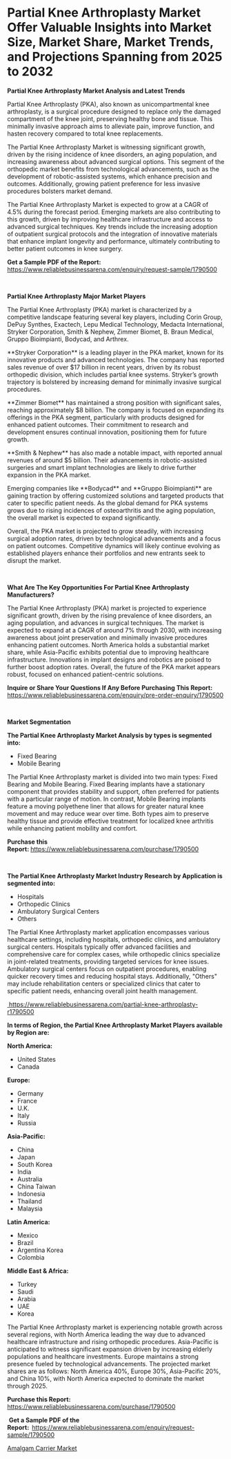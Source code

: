 <p><h1>Partial Knee Arthroplasty Market Offer Valuable Insights into Market Size, Market Share, Market Trends, and Projections Spanning from 2025 to 2032</h1></p><p><strong>Partial Knee Arthroplasty Market Analysis and Latest Trends</strong></p>
<p><p>Partial Knee Arthroplasty (PKA), also known as unicompartmental knee arthroplasty, is a surgical procedure designed to replace only the damaged compartment of the knee joint, preserving healthy bone and tissue. This minimally invasive approach aims to alleviate pain, improve function, and hasten recovery compared to total knee replacements.</p><p>The Partial Knee Arthroplasty Market is witnessing significant growth, driven by the rising incidence of knee disorders, an aging population, and increasing awareness about advanced surgical options. This segment of the orthopedic market benefits from technological advancements, such as the development of robotic-assisted systems, which enhance precision and outcomes. Additionally, growing patient preference for less invasive procedures bolsters market demand.</p><p>The Partial Knee Arthroplasty Market is expected to grow at a CAGR of 4.5% during the forecast period. Emerging markets are also contributing to this growth, driven by improving healthcare infrastructure and access to advanced surgical techniques. Key trends include the increasing adoption of outpatient surgical protocols and the integration of innovative materials that enhance implant longevity and performance, ultimately contributing to better patient outcomes in knee surgery.</p></p>
<p><strong>Get a Sample PDF of the Report:&nbsp;</strong> <a href="https://www.reliablebusinessarena.com/enquiry/request-sample/1790500?utm_campaign=2805&utm_medium=2&utm_source=Github&utm_content=ia&utm_term=03032025&utm_id=partial-knee-arthroplasty">https://www.reliablebusinessarena.com/enquiry/request-sample/1790500</a></p>
<p>&nbsp;</p>
<p><strong>Partial Knee Arthroplasty Major Market Players</strong></p>
<p><p>The Partial Knee Arthroplasty (PKA) market is characterized by a competitive landscape featuring several key players, including Corin Group, DePuy Synthes, Exactech, Lepu Medical Technology, Medacta International, Stryker Corporation, Smith & Nephew, Zimmer Biomet, B. Braun Medical, Gruppo Bioimpianti, Bodycad, and Arthrex. </p><p>**Stryker Corporation** is a leading player in the PKA market, known for its innovative products and advanced technologies. The company has reported sales revenue of over $17 billion in recent years, driven by its robust orthopedic division, which includes partial knee systems. Stryker’s growth trajectory is bolstered by increasing demand for minimally invasive surgical procedures.</p><p>**Zimmer Biomet** has maintained a strong position with significant sales, reaching approximately $8 billion. The company is focused on expanding its offerings in the PKA segment, particularly with products designed for enhanced patient outcomes. Their commitment to research and development ensures continual innovation, positioning them for future growth.</p><p>**Smith & Nephew** has also made a notable impact, with reported annual revenues of around $5 billion. Their advancements in robotic-assisted surgeries and smart implant technologies are likely to drive further expansion in the PKA market.</p><p>Emerging companies like **Bodycad** and **Gruppo Bioimpianti** are gaining traction by offering customized solutions and targeted products that cater to specific patient needs. As the global demand for PKA systems grows due to rising incidences of osteoarthritis and the aging population, the overall market is expected to expand significantly.</p><p>Overall, the PKA market is projected to grow steadily, with increasing surgical adoption rates, driven by technological advancements and a focus on patient outcomes. Competitive dynamics will likely continue evolving as established players enhance their portfolios and new entrants seek to disrupt the market.</p></p>
<p>&nbsp;</p>
<p><strong>What Are The Key Opportunities For Partial Knee Arthroplasty Manufacturers?</strong></p>
<p><p>The Partial Knee Arthroplasty (PKA) market is projected to experience significant growth, driven by the rising prevalence of knee disorders, an aging population, and advances in surgical techniques. The market is expected to expand at a CAGR of around 7% through 2030, with increasing awareness about joint preservation and minimally invasive procedures enhancing patient outcomes. North America holds a substantial market share, while Asia-Pacific exhibits potential due to improving healthcare infrastructure. Innovations in implant designs and robotics are poised to further boost adoption rates. Overall, the future of the PKA market appears robust, focused on enhanced patient-centric solutions.</p></p>
<p><strong>Inquire or Share Your Questions If Any Before Purchasing This Report:</strong> <a href="https://www.reliablebusinessarena.com/enquiry/pre-order-enquiry/1790500?utm_campaign=2805&utm_medium=2&utm_source=Github&utm_content=ia&utm_term=03032025&utm_id=partial-knee-arthroplasty">https://www.reliablebusinessarena.com/enquiry/pre-order-enquiry/1790500</a></p>
<p>&nbsp;</p>
<p><strong>Market Segmentation</strong></p>
<p><strong>The Partial Knee Arthroplasty Market Analysis by types is segmented into:</strong></p>
<p><ul><li>Fixed Bearing</li><li>Mobile Bearing</li></ul></p>
<p><p>The Partial Knee Arthroplasty market is divided into two main types: Fixed Bearing and Mobile Bearing. Fixed Bearing implants have a stationary component that provides stability and support, often preferred for patients with a particular range of motion. In contrast, Mobile Bearing implants feature a moving polyethene liner that allows for greater natural knee movement and may reduce wear over time. Both types aim to preserve healthy tissue and provide effective treatment for localized knee arthritis while enhancing patient mobility and comfort.</p></p>
<p><strong>Purchase this Report:&nbsp;</strong><a href="https://www.reliablebusinessarena.com/purchase/1790500?utm_campaign=2805&utm_medium=2&utm_source=Github&utm_content=ia&utm_term=03032025&utm_id=partial-knee-arthroplasty">https://www.reliablebusinessarena.com/purchase/1790500</a></p>
<p>&nbsp;</p>
<p><strong>The Partial Knee Arthroplasty Market Industry Research by Application is segmented into:</strong></p>
<p><ul><li>Hospitals</li><li>Orthopedic Clinics</li><li>Ambulatory Surgical Centers</li><li>Others</li></ul></p>
<p><p>The Partial Knee Arthroplasty market application encompasses various healthcare settings, including hospitals, orthopedic clinics, and ambulatory surgical centers. Hospitals typically offer advanced facilities and comprehensive care for complex cases, while orthopedic clinics specialize in joint-related treatments, providing targeted services for knee issues. Ambulatory surgical centers focus on outpatient procedures, enabling quicker recovery times and reducing hospital stays. Additionally, "Others" may include rehabilitation centers or specialized clinics that cater to specific patient needs, enhancing overall joint health management.</p></p>
<p><a href="https://www.reliablebusinessarena.com/partial-knee-arthroplasty-r1790500?utm_campaign=2805&utm_medium=2&utm_source=Github&utm_content=ia&utm_term=03032025&utm_id=partial-knee-arthroplasty">&nbsp;https://www.reliablebusinessarena.com/partial-knee-arthroplasty-r1790500</a></p>
<p><strong>In terms of Region, the Partial Knee Arthroplasty Market Players available by Region are:</strong></p>
<p>
    <p> <strong> North America: </strong>
        <ul>
            <li>United States</li>
            <li>Canada</li>
        </ul>
        </p> 
    <p> <strong> Europe: </strong>
        <ul>
            <li>Germany</li>
            <li>France</li>
            <li>U.K.</li>
            <li>Italy</li>
            <li>Russia</li>
        </ul>
        </p> 
    <p> <strong> Asia-Pacific: </strong>
        <ul>
            <li>China</li>
            <li>Japan</li>
            <li>South Korea</li>
            <li>India</li>
            <li>Australia</li>
            <li>China Taiwan</li>
            <li>Indonesia</li>
            <li>Thailand</li>
            <li>Malaysia</li>
        </ul>
        </p> 
    <p> <strong> Latin America: </strong>
        <ul>
            <li>Mexico</li>
            <li>Brazil</li>
            <li>Argentina Korea</li>
            <li>Colombia</li>
        </ul>
        </p> 
    <p> <strong> Middle East & Africa: </strong>
        <ul>
            <li>Turkey</li>
            <li>Saudi</li>
            <li>Arabia</li>
            <li>UAE</li>
            <li>Korea</li>
        </ul>
    </p>
    </p>
<p><p>The Partial Knee Arthroplasty market is experiencing notable growth across several regions, with North America leading the way due to advanced healthcare infrastructure and rising orthopedic procedures. Asia-Pacific is anticipated to witness significant expansion driven by increasing elderly populations and healthcare investments. Europe maintains a strong presence fueled by technological advancements. The projected market shares are as follows: North America 40%, Europe 30%, Asia-Pacific 20%, and China 10%, with North America expected to dominate the market through 2025.</p></p>
<p><strong>Purchase this Report: </strong><a href="https://www.reliablebusinessarena.com/purchase/1790500?utm_campaign=2805&utm_medium=2&utm_source=Github&utm_content=ia&utm_term=03032025&utm_id=partial-knee-arthroplasty">https://www.reliablebusinessarena.com/purchase/1790500</a></p>
<p>&nbsp;<strong>Get a Sample PDF of the Report:&nbsp;&nbsp;</strong><a href="https://www.reliablebusinessarena.com/enquiry/request-sample/1790500?utm_campaign=2805&utm_medium=2&utm_source=Github&utm_content=ia&utm_term=03032025&utm_id=partial-knee-arthroplasty">https://www.reliablebusinessarena.com/enquiry/request-sample/1790500</a></p>
<p><strong></strong></p>
<p><p><a href="https://github.com/gilerzelko7a/Market-Research-Report-List-1/blob/main/amalgam-carrier-market.md?utm_campaign=2805&utm_medium=2&utm_source=Github&utm_content=ia&utm_term=03032025&utm_id=partial-knee-arthroplasty">Amalgam Carrier Market</a></p></p>
